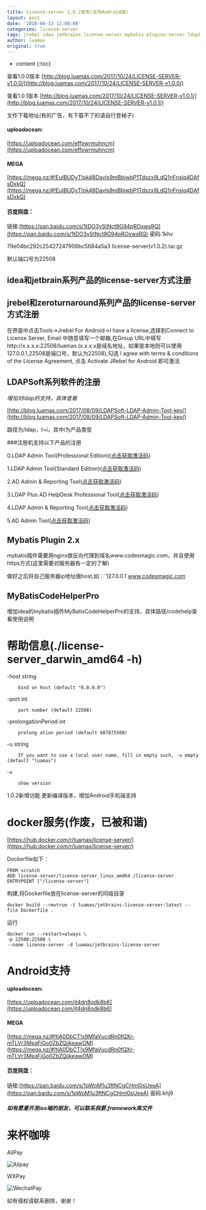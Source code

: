 ```yaml
---
title: license-server 1.0.2发布(支持Android端)
layout: post
date: '2018-04-13 12:00:00'
categories: license-server
tags: jrebel idea jetbrains license-server mybatis-plugins-server ldapkeygen android
author: luamas
original: true
---
```


* content
{:toc}

查看1.0.0版本
[http://blog.luamas.com/2017/10/24/LICENSE-SERVER-v1.0.0/](http://blog.luamas.com/2017/10/24/LICENSE-SERVER-v1.0.0/)

查看1.0.1版本
[http://blog.luamas.com/2017/10/24/LICENSE-SERVER-v1.0.1/](http://blog.luamas.com/2017/10/24/LICENSE-SERVER-v1.0.1/)







文件下载地址(有的广告，有下载不了的请自行登梯子)


#### uploadocean:

[https://uploadocean.com/effxwrmuhncm](https://uploadocean.com/effxwrmuhncm)


#### MEGA

[https://mega.nz/#!EuIBUDyT!pk48Davls9mBbjwbP1Tdszx9LdQ1nFnsIq4DAfsDxkQ](https://mega.nz/#!EuIBUDyT!pk48Davls9mBbjwbP1Tdszx9LdQ1nFnsIq4DAfsDxkQ)


#### 百度网盘：

链接:[https://pan.baidu.com/s/1tDO3yStNct9G94pROxwsRQ](https://pan.baidu.com/s/1tDO3yStNct9G94pROxwsRQ) 密码:1khv


79e04bc292c25427247906bc5684a5a3  license-server(v1.0.2).tar.gz

默认端口号为22508

## idea和jetbrain系列产品的license-server方式注册

## jrebel和zeroturnaround系列产品的license-server方式注册

在界面中点击Tools->Jrebel For Android->I have a license,选择到Connect to License Server, Email 中随意填写一个邮箱,在Group URL中填写http://x.x.x.x:22508/luamas
(x.x.x.x是域名地址，如果是本地则可以使用127.0.0.1,22508是端口号，默认为22508),勾选 I agree with terms & conditions of the License Agreement, 点击 Activate JRebel for Android 即可激活.

## LDAPSoft系列软件的注册

*增加对ldap的支持，具体查看*

[http://blog.luamas.com/2017/08/09/LDAPSoft-LDAP-Admin-Tool-key/](http://blog.luamas.com/2017/08/09/LDAPSoft-LDAP-Admin-Tool-key/)

路径为/ldap，t=i，其中i为产品类型

###注册机支持以下产品的注册

0.LDAP Admin Tool(Professional Edition)([点击获取激活码](http://ldap.luamas.com/ldap?t=0))

1.LDAP Admin Tool(Standard Edition)([点击获取激活码](http://ldap.luamas.com/ldap?t=1))

2.AD Admin & Reporting Tool([点击获取激活码](http://ldap.luamas.com/ldap?t=2))

3.LDAP Plus AD HelpDesk Professional Tool([点击获取激活码](http://ldap.luamas.com/ldap?t=3))

4.LDAP Admin & Reporting Tool([点击获取激活码](http://ldap.luamas.com/ldap?t=4))

5.AD Admin Tool([点击获取激活码](http://ldap.luamas.com/ldap?t=5))

## Mybatis Plugin 2.x

mybatis插件需要用nginx做反向代理到域名www.codesmagic.com，并且使用https方式(这里需要对服务器有一定的了解)

做好之后将自己服务器ip地址做host,如：`127.0.0.1  www.codesmagic.com

## MyBatisCodeHelperPro

增加idea的mybatis插件MyBatisCodeHelperPro的支持，具体路径/codehelp查看使用说明


# 帮助信息(./license-server_darwin_amd64 -h)

  -host string
  
        bind on host (default "0.0.0.0")
        
  -port int
  
        port number (default 22508)
        
  -prolongationPeriod int
  
        prolong ation period (default 607875500)
        
  -u string
  
        If you want to use a local user name, fill in empty such, -u empty (default "luamas")
        
  -v    
  
        show version


1.0.2新增功能
更新编译版本，增加Android手机端支持


# docker服务(作废，已被和谐)

[https://hub.docker.com/r/luamas/license-server/](https://hub.docker.com/r/luamas/license-server/)

Dockerfile如下：


```
FROM scratch
ADD license-server/license-server_linux_amd64 /license-server
ENTRYPOINT ["/license-server"]

```

构建,将Dockerfile放在license-server的同级目录

```
docker build --rm=true -t luamas/jetbrains-license-server:latest --file Dockerfile .
```

运行

```
docker run --restart=always \
-p 22508:22508 \
--name license-server -d luamas/jetbrains-license-server
```

# Android支持

#### uploadocean:

[https://uploadocean.com/jt4dn8odk8b6](https://uploadocean.com/jt4dn8odk8b6)


#### MEGA

[https://mega.nz/#!tiA0DbCT!x9MfaVucdRn0fQXr-mTLVr3MsqFjGo0ZbZQjjkeawOM](https://mega.nz/#!tiA0DbCT!x9MfaVucdRn0fQXr-mTLVr3MsqFjGo0ZbZQjjkeawOM)


#### 百度网盘：

链接:[https://pan.baidu.com/s/1pWoM1u3ftNCgCHml0sUeeA](https://pan.baidu.com/s/1pWoM1u3ftNCgCHml0sUeeA) 密码:khj9


##### 如有愿意开发ios端的朋友，可以联系我要.framework库文件

# 来杯咖啡

AliPay

![Alipay](http://blog.luamas.com/images/aliPay.jpg)

WXPay

![WechatPay](http://blog.luamas.com/images/wechatPay.jpg)



如有侵权请联系删除，谢谢！

